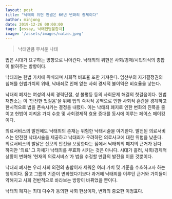 ```yaml
---
layout: post
title: "낙태죄 위헌 판결은 66년 변화의 총체이다"
author: minjong
date: 2019-12-26 00:00:00
tags: [essay, 낙태헌법불합치]
image: '/assets/images/natae.jpeg'
---
```


> 낙태만큼 무서운 나태

법은 시대가 요구하는 방향으로 나아간다. 낙태죄의 위헌은 사회/경제/시민의식의 총합이 밝혀주는 방향이다.

낙태죄는 헌법 가치에 위배되며 사회적 비효율 또한 가져온다. 임산부의 자기결정권의 침해를 헌법가치의 위배, 낙태죄로 인해 얻는 사회 경제적 불이익은 비효율을 낳는다.

낙태죄 폐지는 여성의 사회 경력단절, 성 불평등 등의 사회문제 해결의 첫걸음이다. 헌법 재판소는 이 '안전한 첫걸음'을 위해 법의 즉각적 공백으로 인한 사회적 혼란을 경계하고 한시적으로 법을 존속시키는 결정을 내렸다. 이는 낙태죄 폐지로 인한 변화의 진폭을 줄이고 헌법이 지켜온 가치 수호 및 사회경제적 효용 증대를 동시에 이루는 페이스 메이킹이다.

의료서비스의 발전에도 낙태죄의 존재는 위험한 낙태시술을 야기한다. 발전된 의료서비스는 안전한 낙태시술을 제공하고 낙태죄가 우려하던 의료사고에 대한 위험을 낮춘다. 의료서비스의 발달은 산모의 안전을 보장한다는 점에서 낙태죄의 폐지의 근거가 된다. 하지만 '의료' 그 자체가 낙태죄를 무효화 시키는 것은 아니다. 시대가 흘러, 사회/경제적 상황이 변화해 '현재의 의료서비스'가 법을 수정할 만큼의 발전을 이룬 것뿐이다.

낙태죄 폐지는 우리 사회 의견의 총합이자 세워온 여러 가치 및 기준을 수호하고자 하는 행위이다. 옳고 그름의 기준이 변화했다기보다 과거에 낙태죄를 이루던 근거와 가치들이 약해지고 사회 전반적으로 바라보는 방향이 바뀌었을 뿐이다.

낙태죄 폐지는 최대 다수가 동의한 사회 현상이자, 변화의 중요한 이정표다.